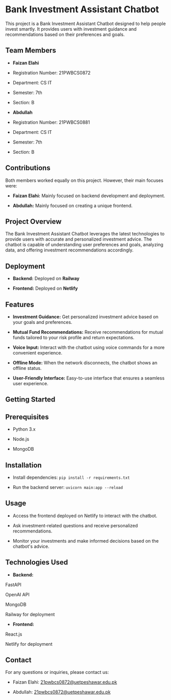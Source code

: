# Bank Investment Assistant Chatbot

This project is a Bank Investment Assistant Chatbot designed to help people invest smartly. It provides users with investment guidance and recommendations based on their preferences and goals.

## Team Members
- **Faizan Elahi**

- Registration Number: 21PWBCS0872

- Department: CS IT

- Semester: 7th

- Section: B

- **Abdullah**

- Registration Number: 21PWBCS0881

- Department: CS IT

- Semester: 7th

- Section: B

## Contributions
Both members worked equally on this project. However, their main focuses were:

- **Faizan Elahi:** Mainly focused on backend development and deployment.

- **Abdullah:** Mainly focused on creating a unique frontend.
## Project Overview

The Bank Investment Assistant Chatbot leverages the latest technologies to provide users with accurate and personalized investment advice. The chatbot is capable of understanding user preferences and goals, analyzing data, and offering investment recommendations accordingly.
## Deployment
- **Backend:** Deployed on **Railway**

- **Frontend:** Deployed on **Netlify**
## Features
- **Investment Guidance:** Get personalized investment advice based on your goals and preferences.

- **Mutual Fund Recommendations:** Receive recommendations for mutual funds tailored to your risk profile and return expectations.

- **Voice Input:** Interact with the chatbot using voice commands for a more convenient experience.

- **Offline Mode:** When the network disconnects, the chatbot shows an offline status.

- **User-Friendly Interface:** Easy-to-use interface that ensures a seamless user experience.
## Getting Started

## Prerequisites
- Python 3.x

- Node.js

- MongoDB

## Installation

- Install dependencies:
```pip install -r requirements.txt ```

- Run the backend server:
```uvicorn main:app --reload```

## Usage
- Access the frontend deployed on Netlify to interact with the chatbot.

- Ask investment-related questions and receive personalized recommendations.

- Monitor your investments and make informed decisions based on the chatbot's advice.
## Technologies Used
- **Backend:**

FastAPI

OpenAI API

MongoDB

Railway for deployment

- **Frontend:**

React.js

Netlify for deployment
## Contact
For any questions or inquiries, please contact us:

- Faizan Elahi: 21pwbcs0872@uetpeshawar.edu.pk

- Abdullah: 21pwbcs0872@uetpeshawar.edu.pk
